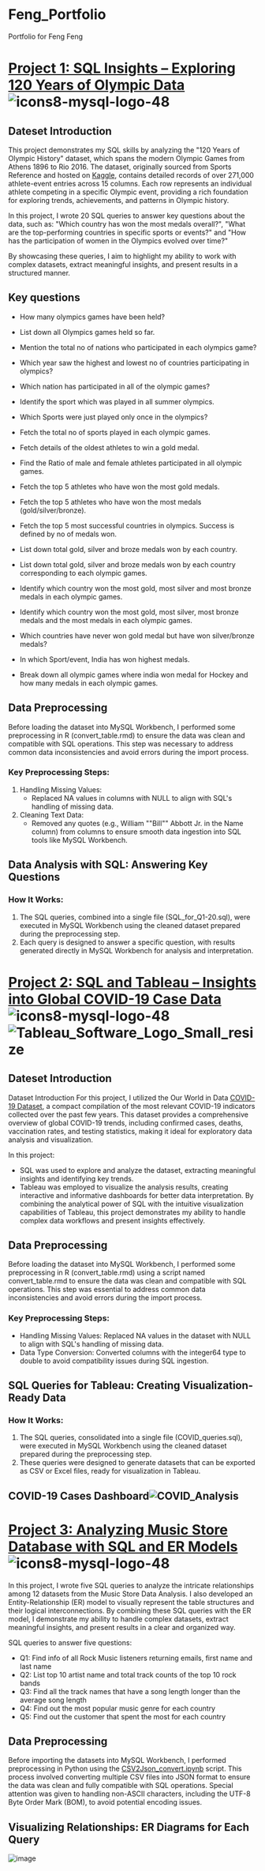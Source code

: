 # Feng_Portfolio
Portfolio for Feng Feng
# [Project 1: SQL Insights – Exploring 120 Years of Olympic Data](https://github.com/HomantoFeng/SQL-Insights-Exploring-the-120-Years-of-Olympics-Dataset) ![icons8-mysql-logo-48](https://github.com/swaapnaa/SQL-PROJECTS/assets/149737403/95180ab6-019c-4ba1-9165-e9449cb95614)

## Dateset Introduction

This project demonstrates my SQL skills by analyzing the "120 Years of Olympic History" dataset, which spans the modern Olympic Games from Athens 1896 to Rio 2016. The dataset, originally sourced from Sports Reference and hosted on [Kaggle](https://www.kaggle.com/datasets/heesoo37/120-years-of-olympic-history-athletes-and-results), contains detailed records of over 271,000 athlete-event entries across 15 columns. Each row represents an individual athlete competing in a specific Olympic event, providing a rich foundation for exploring trends, achievements, and patterns in Olympic history.

In this project, I wrote 20 SQL queries to answer key questions about the data, such as: "Which country has won the most medals overall?", "What are the top-performing countries in specific sports or events?" and "How has the participation of women in the Olympics evolved over time?"

By showcasing these queries, I aim to highlight my ability to work with complex datasets, extract meaningful insights, and present results in a structured manner.


## Key questions

- How many olympics games have been held?

- List down all Olympics games held so far.

- Mention the total no of nations who participated in each olympics game?

- Which year saw the highest and lowest no of countries participating in olympics?

- Which nation has participated in all of the olympic games?

- Identify the sport which was played in all summer olympics.

- Which Sports were just played only once in the olympics?

- Fetch the total no of sports played in each olympic games.

- Fetch details of the oldest athletes to win a gold medal.

- Find the Ratio of male and female athletes participated in all olympic games.

- Fetch the top 5 athletes who have won the most gold medals.

- Fetch the top 5 athletes who have won the most medals (gold/silver/bronze).

- Fetch the top 5 most successful countries in olympics. Success is defined by no of medals won.

- List down total gold, silver and broze medals won by each country.

- List down total gold, silver and broze medals won by each country corresponding to each olympic games.

- Identify which country won the most gold, most silver and most bronze medals in each olympic games.

- Identify which country won the most gold, most silver, most bronze medals and the most medals in each olympic games.

- Which countries have never won gold medal but have won silver/bronze medals?

- In which Sport/event, India has won highest medals.

- Break down all olympic games where india won medal for Hockey and how many medals in each olympic games.

## Data Preprocessing

Before loading the dataset into MySQL Workbench, I performed some preprocessing in R (convert_table.rmd) to ensure the data was clean and compatible with SQL operations. This step was necessary to address common data inconsistencies and avoid errors during the import process.

### Key Preprocessing Steps:
1. Handling Missing Values:
   * Replaced NA values in columns with NULL to align with SQL's handling of missing data.
2. Cleaning Text Data:
   * Removed any quotes (e.g., William ""Bill"" Abbott Jr. in the Name column) from columns to ensure smooth data ingestion into SQL tools like MySQL Workbench.

## Data Analysis with SQL: Answering Key Questions

### How It Works:
1. The SQL queries, combined into a single file (SQL_for_Q1-20.sql), were executed in MySQL Workbench using the cleaned dataset prepared during the preprocessing step.
2. Each query is designed to answer a specific question, with results generated directly in MySQL Workbench for analysis and interpretation.

# [Project 2: SQL and Tableau – Insights into Global COVID-19 Case Data](https://github.com/HomantoFeng/COVID_data_explore)![icons8-mysql-logo-48](https://github.com/swaapnaa/SQL-PROJECTS/assets/149737403/95180ab6-019c-4ba1-9165-e9449cb95614) ![Tableau_Software_Logo_Small_resize](https://github.com/user-attachments/assets/e24b9034-a92c-4863-b15f-a75ff70b0895)

## Dateset Introduction
Dataset Introduction
For this project, I utilized the Our World in Data [COVID-19 Dataset](https://docs.owid.io/projects/etl/api/covid/
), a compact compilation of the most relevant COVID-19 indicators collected over the past few years. This dataset provides a comprehensive overview of global COVID-19 trends, including confirmed cases, deaths, vaccination rates, and testing statistics, making it ideal for exploratory data analysis and visualization.

In this project:

- SQL was used to explore and analyze the dataset, extracting meaningful insights and identifying key trends.
- Tableau was employed to visualize the analysis results, creating interactive and informative dashboards for better data interpretation.
By combining the analytical power of SQL with the intuitive visualization capabilities of Tableau, this project demonstrates my ability to handle complex data workflows and present insights effectively.

## Data Preprocessing

Before loading the dataset into MySQL Workbench, I performed some preprocessing in R (convert_table.rmd) using a script named convert_table.rmd to ensure the data was clean and compatible with SQL operations. This step was essential to address common data inconsistencies and avoid errors during the import process.

### Key Preprocessing Steps:
- Handling Missing Values: Replaced NA values in the dataset with NULL to align with SQL's handling of missing data.
- Data Type Conversion: Converted columns with the integer64 type to double to avoid compatibility issues during SQL ingestion.

## SQL Queries for Tableau: Creating Visualization-Ready Data

### How It Works:
1. The SQL queries, consolidated into a single file (COVID_queries.sql), were executed in MySQL Workbench using the cleaned dataset prepared during the preprocessing step.
2. These queries were designed to generate datasets that can be exported as CSV or Excel files, ready for visualization in Tableau.

## COVID-19 Cases Dashboard![COVID_Analysis](https://github.com/user-attachments/assets/d1e2b80c-4707-470f-8af8-c07ddc3b3313)
 
# [Project 3: Analyzing Music Store Database with SQL and ER Models](https://github.com/HomantoFeng/Music_store_data_analysis/tree/main)![icons8-mysql-logo-48](https://github.com/swaapnaa/SQL-PROJECTS/assets/149737403/95180ab6-019c-4ba1-9165-e9449cb95614)

In this project, I wrote five SQL queries to analyze the intricate relationships among 12 datasets from the Music Store Data Analysis. I also developed an Entity-Relationship (ER) model to visually represent the table structures and their logical interconnections. By combining these SQL queries with the ER model, I demonstrate my ability to handle complex datasets, extract meaningful insights, and present results in a clear and organized way.

SQL queries to answer five questions:
- Q1: Find info of all Rock Music listeners returning emails, first name and last name
- Q2: List top 10 artist name and total track counts of the top 10 rock bands
- Q3: Find all the track names that have a song length longer than the average song length
- Q4: Find out the most popular music genre for each country
- Q5: Find out the customer that spent the most for each country

## Data Preprocessing

Before importing the datasets into MySQL Workbench, I performed preprocessing in Python using the [CSV2Json_convert.ipynb](https://github.com/HomantoFeng/Music_store_data_analysis/blob/main/CSV2Json_convert.ipynb) script. This process involved converting multiple CSV files into JSON format to ensure the data was clean and fully compatible with SQL operations. Special attention was given to handling non-ASCII characters, including the UTF-8 Byte Order Mark (BOM), to avoid potential encoding issues.

## Visualizing Relationships: ER Diagrams for Each Query

![image](https://github.com/user-attachments/assets/b99c64ff-ef3b-4350-95f4-3aeef67a9ed2)


